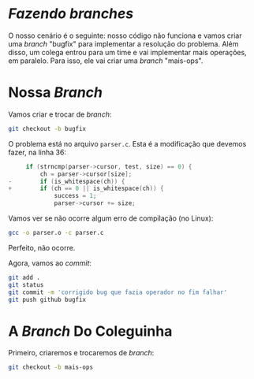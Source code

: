 # _Fazendo branches_

O nosso cenário é o seguinte: nosso código não funciona e vamos criar uma
_branch_ "bugfix" para implementar a resolução do problema. Além disso, um
colega entrou para um time e vai implementar mais operações, em paralelo.
Para isso, ele vai criar uma _branch_ "mais-ops".

# Nossa _Branch_

Vamos criar e trocar de _branch_:

```sh
git checkout -b bugfix
```

O problema está no arquivo `parser.c`. Esta é a modificação que devemos fazer,
na linha 36:
```C
     if (strncmp(parser->cursor, test, size) == 0) {
         ch = parser->cursor[size];
-        if (is_whitespace(ch)) {
+        if (ch == 0 || is_whitespace(ch)) {
             success = 1;
             parser->cursor += size;
```

Vamos ver se não ocorre algum erro de compilação (no Linux):
```sh
gcc -o parser.o -c parser.c
```
Perfeito, não ocorre.

Agora, vamos ao _commit_:

```sh
git add .
git status
git commit -m 'corrigido bug que fazia operador no fim falhar'
git push github bugfix
```

# A _Branch_ Do Coleguinha

Primeiro, criaremos e trocaremos de _branch_:
```sh
git checkout -b mais-ops
```

